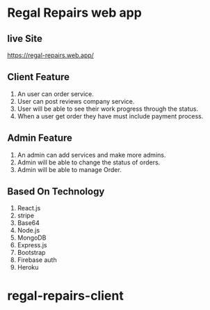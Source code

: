 # Regal Repairs web app

## live Site

https://regal-repairs.web.app/


## Client Feature

1. An user can order service.
2. User can post reviews company service.
3. User will be able to see their work progress through the status.
4. When a user get order they have must include payment process.

## Admin Feature

1. An admin can add services and make more admins.
2. Admin will be able to change the status of orders.
3. Admin will be able to manage Order.

## Based On Technology

1. React.js
2. stripe
3. Base64
4. Node.js
5. MongoDB
6. Express.js
7. Bootstrap
8. Firebase auth
9. Heroku
# regal-repairs-client
